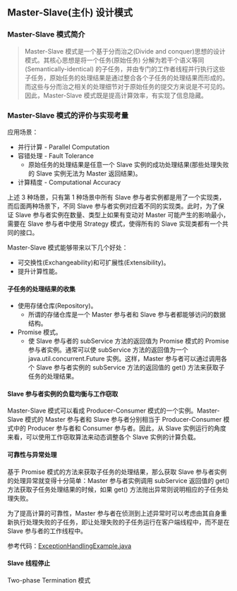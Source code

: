 ## Master-Slave(主仆) 设计模式

### Master-Slave 模式简介

> Master-Slave 模式是一个基于分而治之(Divide and conquer)思想的设计模式。其核心思想是将一个任务(原始任务)
> 分解为若干个语义等同(Semantically-identical)
> 的子任务，并由专门的工作者线程并行执行这些子任务，原始任务的处理结果是通过整合各个子任务的处理结果而形成的。而这些与分而治之相关的处理细节对于原始任务的提交方来说是不可见的。因此，Master-Slave
> 模式既是提高计算效率，有实现了信息隐藏。

### Master-Slave 模式的评价与实现考量

应用场景：

- 并行计算 - Parallel Computation
- 容错处理 - Fault Tolerance
    - 原始任务的处理结果是任意一个 Slave 实例的成功处理结果(那些处理失败的 Slave 实例无法为 Master 返回结果)。
- 计算精度 - Computational Accuracy

上述 3 种场景，只有第 1 种场景中所有 Slave 参与者实例都是用了一个实现类，而后面两种场景下，不同 Slave
参与者实例对应着不同的实现类。此时，为了保证 Slave 参与者实例在数量、类型上如果有变动对 Master 可能产生的影响最小，需要在
Slave 参与者中使用 Strategy 模式，使得所有的 Slave 实现类都有一个共同的接口。

Master-Slave 模式能够带来以下几个好处：

- 可交换性(Exchangeability)和可扩展性(Extensibility)。
- 提升计算性能。

#### 子任务的处理结果的收集

- 使用存储仓库(Repository)。
    - 所谓的存储仓库是一个 Master 参与者和 Slave 参与者都能够访问的数据结构。
- Promise 模式。
    - 使 Slave 参与者的 subService 方法的返回值为 Promise 模式的 Promise 参与者实例。通常可以使 subService 方法的返回值为一个
      java.util.concurrent.Future 实例。这样，Master 参与者可以通过调用各个 Slave 参与者实例的 subService 方法的返回值的
      get() 方法来获取子任务的处理结果。

#### Slave 参与者实例的负载均衡与工作窃取

Master-Slave 模式可以看成 Producer-Consumer 模式的一个实例。Master-Slave 模式的 Master 参与者和 Slave 参与者分别相当于
Producer-Consumer 模式中的 Producer 参与者和 Consumer 参与者。因此，从 Slave 实例运行的角度来看，可以使用工作窃取算法来动态调整各个
Slave 实例的计算负载。

#### 可靠性与异常处理

基于 Promise 模式的方法来获取子任务的处理结果，那么获取 Slave 参与者实例的处理异常就变得十分简单：Master 参与者实例调用
subService 返回值的 get() 方法获取子任务处理结果的时候，如果 get() 方法抛出异常则说明相应的子任务处理失败。

为了提高计算的可靠性，Master 参与者在侦测到上述异常时可以考虑由其自身重新执行处理失败的子任务，即让处理失败的子任务运行在客户端线程中，而不是在
Slave 参与者的工作线程中。

参考代码：[ExceptionHandlingExample.java](ExceptionHandlingExample.java)

#### Slave 线程停止

Two-phase Termination 模式